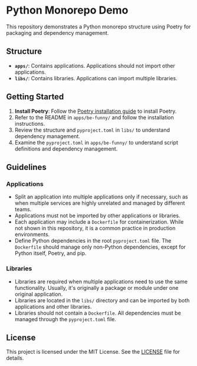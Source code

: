 # Python Monorepo Demo

This repository demonstrates a Python monorepo structure using Poetry for packaging and dependency management.

## Structure

- **`apps/`**: Contains applications. Applications should not import other applications.
- **`libs/`**: Contains libraries. Applications can import multiple libraries.

## Getting Started

1. **Install Poetry**: Follow the [Poetry installation guide](https://python-poetry.org/docs/#installation) to install Poetry.
2. Refer to the README in `apps/be-funny/` and follow the installation instructions.
3. Review the structure and `pyproject.toml` in `libs/` to understand dependency management.
4. Examine the `pyproject.toml` in `apps/be-funny/` to understand script definitions and dependency management.

## Guidelines
### Applications

- Split an application into multiple applications only if necessary, such as when multiple services are highly unrelated and managed by different teams.
- Applications must not be imported by other applications or libraries.
- Each application may include a `Dockerfile` for containerization. While not shown in this repository, it is a common practice in production environments.
- Define Python dependencies in the root `pyproject.toml` file. The `Dockerfile` should manage only non-Python dependencies, except for Python itself, Poetry, and pip.

### Libraries

- Libraries are required when multiple applications need to use the same functionality. Usually, it's originally a package or module under one original application.
- Libraries are located in the `libs/` directory and can be imported by both applications and other libraries.
- Libraries should not contain a `Dockerfile`. All dependencies must be managed through the `pyproject.toml` file.

## License

This project is licensed under the MIT License. See the [LICENSE](LICENSE) file for details.
